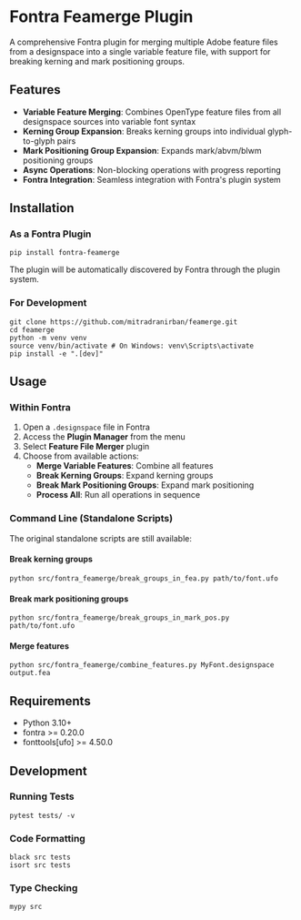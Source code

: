 # Fontra Feamerge Plugin

A comprehensive Fontra plugin for merging multiple Adobe feature files from a designspace into a single variable feature file, with support for breaking kerning and mark positioning groups.

## Features

- **Variable Feature Merging**: Combines OpenType feature files from all designspace sources into variable font syntax
- **Kerning Group Expansion**: Breaks kerning groups into individual glyph-to-glyph pairs
- **Mark Positioning Group Expansion**: Expands mark/abvm/blwm positioning groups
- **Async Operations**: Non-blocking operations with progress reporting
- **Fontra Integration**: Seamless integration with Fontra's plugin system

## Installation

### As a Fontra Plugin
```
pip install fontra-feamerge
```

The plugin will be automatically discovered by Fontra through the plugin system.

### For Development

```
git clone https://github.com/mitradranirban/feamerge.git
cd feamerge
python -m venv venv
source venv/bin/activate # On Windows: venv\Scripts\activate
pip install -e ".[dev]"
```

## Usage

### Within Fontra

1. Open a `.designspace` file in Fontra
2. Access the **Plugin Manager** from the menu
3. Select **Feature File Merger** plugin
4. Choose from available actions:
   - **Merge Variable Features**: Combine all features
   - **Break Kerning Groups**: Expand kerning groups
   - **Break Mark Positioning Groups**: Expand mark positioning
   - **Process All**: Run all operations in sequence

### Command Line (Standalone Scripts)

The original standalone scripts are still available:

#### Break kerning groups
`python src/fontra_feamerge/break_groups_in_fea.py path/to/font.ufo`

#### Break mark positioning groups
`python src/fontra_feamerge/break_groups_in_mark_pos.py path/to/font.ufo`
#### Merge features
`python src/fontra_feamerge/combine_features.py MyFont.designspace output.fea`

## Requirements

- Python 3.10+
- fontra >= 0.20.0
- fonttools[ufo] >= 4.50.0

## Development

### Running Tests
`pytest tests/ -v`
### Code Formatting
```
black src tests
isort src tests
```
### Type Checking

`mypy src`

